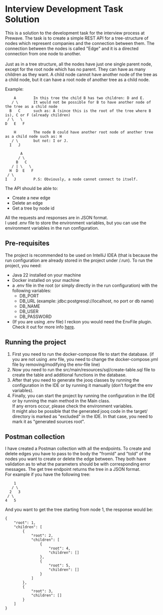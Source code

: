 # Interview Development Task Solution
This is a solution to the development task for the interview process at Prewave.
The task is to create a simple REST API for a tree-structure of nodes which represent companies and the connection between them.
The connection between the nodes is called "Edge" and it is a directed connection from one node to another.\
\
Just as in a tree structure, all the nodes have just one single parent node, except for the root node which has no parent. 
They can have as many children as they want. A child node cannot have another node of the tree as a child node,
but it can have a root node of another tree as a child node.

Example:
```
    A        In this tree the child B has two children: D and E.
   / \       It would not be possible for B to have another node of the tree as a child node 
  B   C      such as: A (since this is the root of the tree where B is), C or F (already children)
 / \   \     
D   E   F    

    H        The node B could have another root node of another tree as a child node such as: H
   / \       but not: I or J.
  I   J
  
       A  
      / \
     B   C
   / | \   \
  H  D  E   F
 / \
I   J        P.S: Obviously, a node cannot connect to itself.
```

The API should be able to:
- Create a new edge
- Delete an edge
- Get a tree by node id

All the requests and responses are in JSON format.\
I used .env file to store the environment variables, but you can use the environment variables in the run configuration.

## Pre-requisites
The project is recommended to be used on IntelliJ IDEA (that is because the run configuration are already stored in the project under /.run).
To run the project, you need:
- Java 22 installed on your machine
- Docker installed on your machine
- a .env file in the root (or simply directly in the run configuration) with the following variables:
    - DB_PORT
    - DB_URL (example: jdbc:postgresql://localhost, no port or db name)
    - DB_NAME
    - DB_USER
    - DB_PASSWORD
- (If you are using .env file) I reckon you would need the EnvFile plugin. Check it out for more info [here](https://plugins.jetbrains.com/plugin/7861-envfile).

## Running the project
1. First you need to run the docker-compose file to start the database. 
(if you are not using .env file, you need to change the docker-compose.yml file by removing/modifying the env-file line)
2. Now you need to run the src/main/resources/sql/create-table.sql file to create the table and additional functions in the database.
3. After that you need to generate the jooq classes by running the configuration in the IDE 
or by running it manually (don't forget the env variables).
4. Finally, you can start the project by running the configuration in the IDE or by running the main method in the Main class.\
If any errors occur, please check the environment variables.\
It might also be possible that the generated jooq code in the target/ directory
is marked as "excluded" in the IDE. In that case, you need to mark it as "generated sources root".

## Postman collection
I have created a Postman collection with all the endpoints. To create and delete edges you have to pass to the body the
"fromId" and "toId" of the nodes you want to create or delete the edge between. They both have validation as to what 
the parameters should be with corresponding error messages. The get tree endpoint returns the tree in a JSON format.\
For example if you have the following tree:
```
    1
   / \
  2   3
 / \
4   5
```
And you want to get the tree starting from node 1, the response would be:
```
{
    "root": 1,
    "children": [
        {
            "root": 2,
            "children": [
                {
                    "root": 4,
                    "children": []
                },
                {
                    "root": 5,
                    "children": []
                }
            ]
        },
        {
            "root": 3,
            "children": []
        }
    ]
}
```